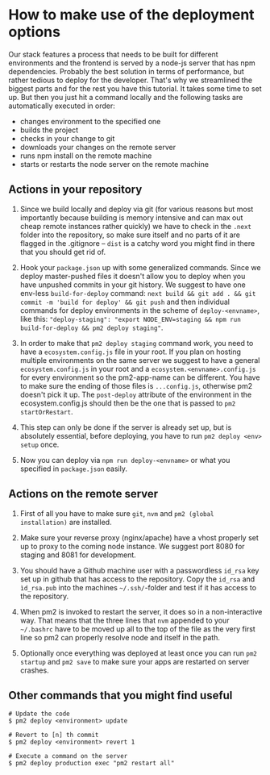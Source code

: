 # How to make use of the deployment options

Our stack features a process that needs to be built for different environments and the frontend is served by a node-js server that has npm dependencies. Probably the best solution in terms of performance, but rather tedious to deploy for the developer. That's why we streamlined the biggest parts and for the rest you have this tutorial. It takes some time to set up. But then you just hit a command locally and the following tasks are automatically executed in order:
- changes environment to the specified one
- builds the project
- checks in your change to git
- downloads your changes on the remote server
- runs npm install on the remote machine
- starts or restarts the node server on the remote machine

## Actions in your repository

1) Since we build locally and deploy via git (for various reasons but most importantly because building is memory intensive and can max out cheap remote instances rather quickly) we have to check in the `.next` folder into the repository, so make sure itself and no parts of it are flagged in the .gitignore – `dist` is a catchy word you might find in there that you should get rid of.

2) Hook your `package.json` up with some generalized commands. Since we deploy master-pushed files it doesn't allow you to deploy when you have unpushed commits in your git history. We suggest to have one env-less `build-for-deploy` command: `next build && git add . && git commit -m 'build for deploy' && git push` and then individual commands for deploy environments in the scheme of `deploy-<envname>`, like this: `"deploy-staging": "export NODE_ENV=staging && npm run build-for-deploy && pm2 deploy staging"`.

3) In order to make that `pm2 deploy staging` command work, you need to have a `ecosystem.config.js` file in your root. If you plan on hosting multiple environments on the same server we suggest to have a general `ecosystem.config.js` in your root and a `ecosystem.<envname>.config.js` for every environment so the pm2-app-name can be different. You have to make sure the ending of those files is `...config.js`, otherwise pm2 doesn't pick it up. The `post-deploy` attribute of the environment in the ecosystem.config.js should then be the one that is passed to `pm2 startOrRestart`.

4) This step can only be done if the server is already set up, but is absolutely essential, before deploying, you have to run `pm2 deploy <env> setup` once.

5) Now you can deploy via `npm run deploy-<envname>` or what you specified in `package.json` easily.

## Actions on the remote server

1) First of all you have to make sure `git`, `nvm` and `pm2 (global installation)` are installed.

2) Make sure your reverse proxy (nginx/apache) have a vhost properly set up to proxy to the coming node instance. We suggest port 8080 for staging and 8081 for development.

3) You should have a Github machine user with a passwordless `id_rsa` key set up in github that has access to the repository. Copy the `id_rsa` and `ìd_rsa.pub` into the machines `~/.ssh/`-folder and test if it has access to the repository.

4) When pm2 is invoked to restart the server, it does so in a non-interactive way. That means that the three lines that `nvm` appended to your `~/.bashrc` have to be moved up all to the top of the file as the very first line so pm2 can properly resolve node and itself in the path.

5) Optionally once everything was deployed at least once you can run `pm2 startup` and `pm2 save` to make sure your apps are restarted on server crashes.

## Other commands that you might find useful

```
# Update the code
$ pm2 deploy <environment> update

# Revert to [n] th commit
$ pm2 deploy <environment> revert 1

# Execute a command on the server
$ pm2 deploy production exec "pm2 restart all"
```
